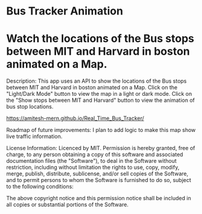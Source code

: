 # Bus Tracker Animation

# Watch the locations of the Bus stops between MIT and Harvard in boston animated on a Map.

Description: This app uses an API to show the locations of the Bus stops between MIT and Harvard in boston animated on a Map. Click on the "Light/Dark Mode" button to view the map in a light or dark mode. Click on the "Show stops between MIT and Harvard" button to view the animation of bus stop locations.

https://amitesh-mern.github.io/Real_Time_Bus_Tracker/

Roadmap of future improvements: I plan to add logic to make this map show live traffic information.

License Information: Licenced by MIT. Permission is hereby granted, free of charge, to any person obtaining a copy of this software and associated documentation files (the "Software"), to deal in the Software without restriction, including without limitation the rights to use, copy, modify, merge, publish, distribute, sublicense, and/or sell copies of the Software, and to permit persons to whom the Software is furnished to do so, subject to the following conditions:

The above copyright notice and this permission notice shall be included in all copies or substantial portions of the Software.
